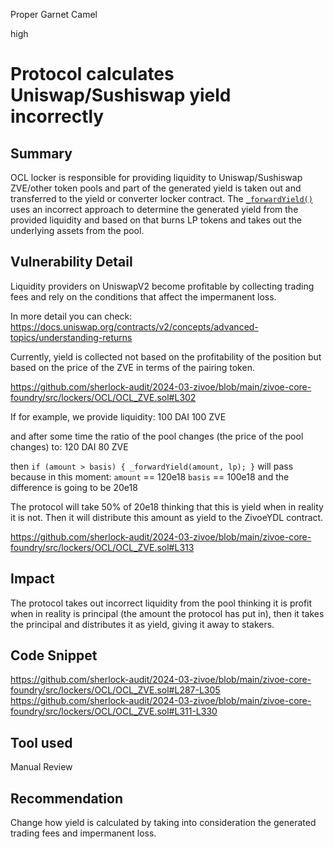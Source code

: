 Proper Garnet Camel

high

# Protocol calculates Uniswap/Sushiswap yield incorrectly

## Summary
OCL locker is responsible for providing liquidity to Uniswap/Sushiswap ZVE/other token pools and part of the generated yield is taken out and transferred to the yield or converter locker contract. The [`_forwardYield()`](https://github.com/sherlock-audit/2024-03-zivoe/blob/main/zivoe-core-foundry/src/lockers/OCL/OCL_ZVE.sol#L311) uses an incorrect approach to determine the generated yield from the provided liquidity and based on that burns LP tokens and takes out the underlying assets from the pool.

## Vulnerability Detail
Liquidity providers on UniswapV2 become profitable by collecting trading fees and rely on the conditions that affect the impermanent loss.

In more detail you can check: https://docs.uniswap.org/contracts/v2/concepts/advanced-topics/understanding-returns

Currently, yield is collected not based on the profitability of the position but based on the price of the ZVE in terms of the pairing token.

https://github.com/sherlock-audit/2024-03-zivoe/blob/main/zivoe-core-foundry/src/lockers/OCL/OCL_ZVE.sol#L302

If for example, we provide liquidity:
100 DAI
100 ZVE

and after some time the ratio of the pool changes (the price of the pool changes) to:
120 DAI
80 ZVE

then ```if (amount > basis) { _forwardYield(amount, lp); }``` will pass because in this moment:
`amount` == 120e18
`basis` == 100e18
and the difference is going to be 20e18

The protocol will take 50% of 20e18 thinking that this is yield when in reality it is not. Then it will distribute this amount as yield to the ZivoeYDL contract.

https://github.com/sherlock-audit/2024-03-zivoe/blob/main/zivoe-core-foundry/src/lockers/OCL/OCL_ZVE.sol#L313

## Impact
The protocol takes out incorrect liquidity from the pool thinking it is profit when in reality is principal (the amount the protocol has put in), then it takes the principal and distributes it as yield, giving it away to stakers.

## Code Snippet
https://github.com/sherlock-audit/2024-03-zivoe/blob/main/zivoe-core-foundry/src/lockers/OCL/OCL_ZVE.sol#L287-L305
https://github.com/sherlock-audit/2024-03-zivoe/blob/main/zivoe-core-foundry/src/lockers/OCL/OCL_ZVE.sol#L311-L330

## Tool used

Manual Review

## Recommendation
Change how yield is calculated by taking into consideration the generated trading fees and impermanent loss.